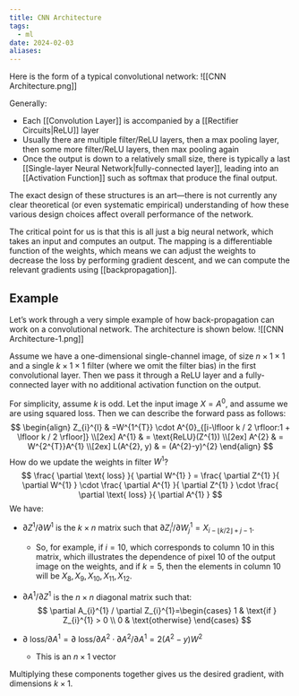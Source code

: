```yaml
---
title: CNN Architecture
tags:
  - ml
date: 2024-02-03
aliases:
---
```

Here is the form of a typical convolutional network:
![[CNN Architecture.png]]

Generally:
- Each [[Convolution Layer]] is accompanied by a [[Rectifier Circuits|ReLU]] layer
- Usually there are multiple filter/ReLU layers, then a max pooling layer, then some more filter/ReLU layers, then max pooling again
- Once the output is down to a relatively small size, there is typically a last [[Single-layer Neural Network|fully-connected layer]], leading into an [[Activation Function]] such as softmax that produce the final output.

The exact design of these structures is an art—there is not currently any clear theoretical (or even systematic empirical) understanding of how these various design choices affect overall performance of the network.

The critical point for us is that this is all just a big neural network, which takes an input and computes an output. The mapping is a differentiable function of the weights, which means we can adjust the weights to decrease the loss by performing gradient descent, and we can compute the relevant gradients using [[backpropagation]].

## Example
Let’s work through a very simple example of how back-propagation can work on a convolutional network. The architecture is shown below. 
![[CNN Architecture-1.png]]

Assume we have a one-dimensional single-channel image, of size $n \times 1 \times 1$ and a single $k \times 1 \times 1$ filter (where we omit the filter bias) in the first convolutional layer. Then we pass it through a ReLU layer and a fully-connected layer with no additional activation function on the output.

For simplicity, assume $k$ is odd. Let the input image $X = A^{0}$, and assume we are using squared loss. Then we can describe the forward pass as follows:
$$
\begin{align}
Z_{i}^{l} & =W^{1^{T}} \cdot  A^{0}_{[i-\lfloor k / 2 \rfloor:1 + \lfloor k / 2 \rfloor]} \\[2ex]
A^{1} & = \text{ReLU}(Z^{1}) \\[2ex] 
A^{2}  & = W^{2^{T}}A^{1} \\[2ex] 
L(A^{2}, y) & = (A^{2}-y)^{2}
\end{align}
$$
How do we update the weights in filter $W^{1}$?
$$
\frac{ \partial \text{ loss} }{ \partial W^{1} } = \frac{ \partial Z^{1} }{ \partial W^{1} } \cdot \frac{ \partial A^{1} }{ \partial Z^{1} } \cdot \frac{ \partial \text{ loss} }{ \partial A^{1} } 
$$
We have:
- $\partial Z^{1} / \partial W^{1}$ is the $k \times n$ matrix such that $\partial Z_{i}^{l} / \partial W_{j}^{1}= X_{i-\lfloor k / 2 \rfloor +j-1}$. 
	- So, for example, if $i=10$, which corresponds to column 10 in this matrix, which illustrates the dependence of pixel 10 of the output image on the weights, and if $k=5$, then the elements in column 10 will be $X_{8}, X_{9}, X_{10}, X_{11}, X_{12}$.
- $\partial A^{1} / \partial Z^{1}$ is the $n \times n$ diagonal matrix such that:
$$
\partial A_{i}^{1} / \partial Z_{i}^{1}=\begin{cases}
1  & \text{if } Z_{i}^{1} > 0 \\
0  & \text{otherwise}
\end{cases}
$$

- $\partial \text{ loss} / \partial A^{1} = \partial \text{ loss} / \partial A^{2}\cdot \partial A^{2} / \partial A^{1}=2(A^{2}-y)W^{2}$
	- This is an $n \times 1$ vector

Multiplying these components together gives us the desired gradient, with dimensions $k \times 1$.

